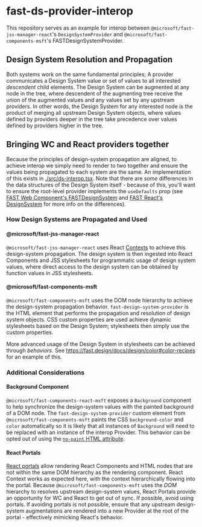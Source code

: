 # fast-ds-provider-interop
This repository serves as an example for interop between `@microsoft/fast-jss-manager-react`'s `DesignSystemProvider` and `@microsoft/fast-components-msft`'s FASTDesignSystemProvider.

## Design System Resolution and Propagation
Both systems work on the same fundamental principles; A provider communicates a Design System value or set of values to all interested *descendent* child elements. The Design System can be augmented at any node in the tree, where descendent of the augmenting tree receive the union of the augmented values and any values set by any upstream providers. In other words, the Design System for any interested node is the product of merging all upstream Design System objects, where values defined by providers deeper in the tree take precedence over values defined by providers higher in the tree.

## Bringing WC and React providers together
Because the principles of design-system propagation are aligned, to achieve interop we simply need to render to two together and ensure the values being propagated to each system are the same. An implementation of this exists in [./src/ds-interop.tsx](./src/ds-interop.tsx). Note that there are *some* differences in the data structures of the Design System itself - because of this, you'll want to ensure the root-level provider implements the `useDefaults` prop (see [FAST Web Component's FASTDesignSystem](https://fast.design/docs/api/fast-components.fastdesignsystem) and [FAST React's DesignSystem](https://github.com/microsoft/fast-react/blob/master/packages/react/fast-components-styles-msft/src/design-system/index.ts) for more info on the differences).

### How Design Systems are Propagated and Used
#### @microsoft/fast-jss-manager-react
`@microsoft/fast-jss-manager-react` uses React [Contexts](https://reactjs.org/docs/context.html) to achieve this design-system propagation. The design system is then ingested into React Components and JSS stylesheets for programmatic usage of design system values, where direct access to the design system can be obtained by function values in JSS stylesheets.

#### @microsoft/fast-components-msft
`@microsoft/fast-components-msft` uses the DOM node hierarchy to achieve the design-system propagation behavior. `fast-design-system-provider` is the HTML element that performs the propagation and resolution of design system objects. CSS custom properties are used achieve dynamic stylesheets based on the Design System; stylesheets then simply use the custom properties.

More advanced usage of the Design System in stylesheets can be achieved through *behaviors*. See https://fast.design/docs/design/color#color-recipes for an example of this.

### Additional Considerations
#### Background Component
`@microsoft/fast-components-react-msft` exposes a `Background` component to help synchronize the design-system values with the painted background of a DOM node. The `fast-design-system-provider` custom element from `@microsoft/fast-components-msft` paints the CSS `background-color` and `color` automatically so it is likely that all instances of `Background` will need to be replaced with an instance of the interop Provider. This behavior can be opted out of using the [`no-paint` HTML attribute](https://fast.design/docs/api/fast-components.fastdesignsystemprovider.nopaint).

#### React Portals
[React portals](https://reactjs.org/docs/portals.html#gatsby-focus-wrapper) allow rendering React Components and HTML nodes that are not within the same DOM hierarchy as the rendering component. React Context works as expected here, with the context hierarchically flowing into the portal. Because `@microsoft/fast-components-msft` uses the *DOM* hierarchy to resolves upstream design-system values, React Portals provide an opportunity for WC and React to get out of sync. If possible, avoid using portals. If avoiding portals is not possible, ensure that any upstream design-system augmentations are rendered into a new Provider at the root of the portal - effectively mimicking React's behavior.

